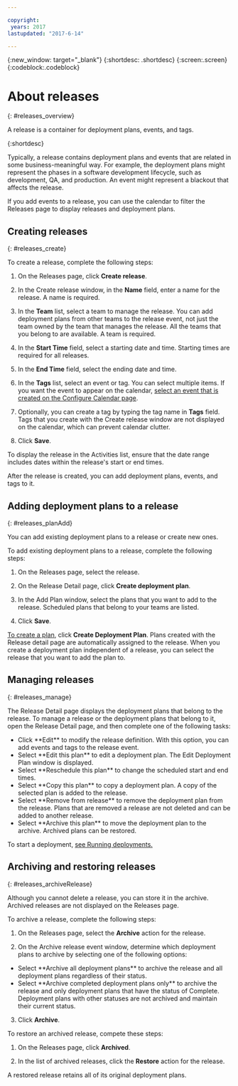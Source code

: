 ```yaml
---

copyright:
 years: 2017
lastupdated: "2017-6-14"

---
```


{:new_window: target="_blank"}
{:shortdesc: .shortdesc}
{:screen:.screen}
{:codeblock:.codeblock}

# About releases
{: #releases_overview}

A release is a container for deployment plans, events, and tags.

{:shortdesc}


Typically, a release contains deployment plans and events that are related in some business-meaningful way. For example, the deployment plans might represent the phases in a software development lifecycle, such as development, QA, and production. An event might represent a blackout that affects the release.


If you add events to a release, you can use the calendar to filter the Releases page to display releases and deployment plans.


## Creating releases
{: #releases_create}

To create a release, complete the following steps:


1. On the Releases page, click **Create release**.

1. In the Create release window, in the **Name** field, enter a name for the release. A name is required.


3. In the **Team** list, select a team to manage the release. You can add deployment plans from other teams to the release event, not just the team owned by the team that manages the release. All the teams that you belong to are available. A team is required.

3. In the **Start Time** field, select a starting date and time. Starting times are required for all releases.

3. In the **End Time** field, select the ending date and time.


3. In the **Tags** list, select an event or tag. You can select multiple items.  If you want the event to appear on the calendar, [select an event that is created on the Configure Calendar page](UCCR_events.html#events_tagCreate).

1. Optionally, you can create a tag by typing the tag name in **Tags** field. Tags that you create with the Create release window are not displayed on the calendar, which can prevent calendar clutter.


5. Click **Save**.

To display the release in the Activities list, ensure that the date range includes dates within the release's start or end times. 

After the release is created, you can add deployment plans, events, and tags to it.

## Adding deployment plans to a release
{: #releases_planAdd}

You can add existing deployment plans to a release or create new ones.

To add existing deployment plans to a release, complete the following steps:

1. On the Releases page, select the release.

1. On the Release Detail page, click **Create deployment plan**.

1. In the Add Plan window, select the plans that you want to add to the release. Scheduled plans that belong to your teams are listed.

3. Click **Save**.

[To create a plan](UCCR_deployPlan.html#plan_create), click **Create Deployment Plan**. Plans created with the Release detail page are automatically assigned to the release. When you create a deployment plan independent of a release, you can select the release that you want to add the plan to.

## Managing releases
{: #releases_manage}

The Release Detail page displays the deployment plans that belong to the release. To manage a release or the deployment plans that belong to it, open the Release Detail page, and then complete one of the following tasks:
<ul>

<li>Click **Edit** to modify the release definition. With this option, you can add events and tags to the release event.

</li>
<li>Select **Edit this plan** to edit a deployment plan. The Edit Deployment Plan window is displayed.
</li>
<li>Select **Reschedule this plan** to change the scheduled start and end times.
</li>
<li>Select **Copy this plan** to copy a deployment plan. A copy of the selected plan is added to the release.</li>
<li>Select **Remove from release** to remove the deployment plan from the release. Plans that are removed a release are not deleted and can be added to another release.
</li>

</li>
<li>Select **Archive this plan** to move the deployment plan to the archive. Archived plans can be restored.

</li>
</ul>

To start a deployment, [see Running deployments.](UCCR_deployRun.html#deployment_run)

## Archiving and restoring releases
{: #releases_archiveRelease}

Although you cannot delete a release, you can store it in the archive. Archived releases are not displayed on the Releases page.

To archive a release, complete the following steps:

1. On the Releases page, select the **Archive** action for the release.

1. On the Archive release event window, determine which deployment plans to archive by selecting one of the following options:
<ul>
<li>Select **Archive all deployment plans** to archive the release and all deployment plans regardless of their status.</li>
<li>Select **Archive completed deployment plans only** to archive the release and only deployment plans that have the status of Complete. Deployment plans with other statuses are not archived and maintain their current status.</li>
</ul>

3. Click **Archive**.

To restore an archived release, compete these steps:

1. On the Releases page, click **Archived**.

2. In the list of archived releases, click the **Restore** action for the release.


A restored release retains all of its original deployment plans.

